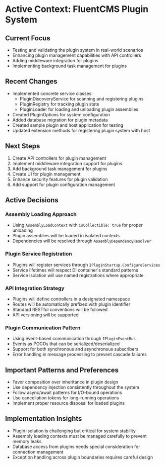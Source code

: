 # Active Context: FluentCMS Plugin System

## Current Focus
- Testing and validating the plugin system in real-world scenarios
- Enhancing plugin management capabilities with API controllers
- Adding middleware integration for plugins
- Implementing background task management for plugins

## Recent Changes
- Implemented concrete service classes:
  - PluginDiscoveryService for scanning and registering plugins
  - PluginRegistry for tracking plugin state
  - PluginLoader for loading and unloading plugin assemblies
- Created PluginOptions for system configuration
- Added database migration for plugin metadata
- Created sample plugin and host application for testing
- Updated extension methods for registering plugin system with host

## Next Steps
1. Create API controllers for plugin management
2. Implement middleware integration support for plugins
3. Add background task management for plugins
4. Create UI for plugin management
5. Enhance security features for plugin validation
6. Add support for plugin configuration management

## Active Decisions

### Assembly Loading Approach
- Using `AssemblyLoadContext` with `isCollectible: true` for proper unloading
- Plugin assemblies will be loaded in isolated contexts
- Dependencies will be resolved through `AssemblyDependencyResolver`

### Plugin Service Registration
- Plugins will register services through `IPluginStartup.ConfigureServices`
- Service lifetimes will respect DI container's standard patterns
- Service isolation will use named registrations where appropriate

### API Integration Strategy
- Plugins will define controllers in a designated namespace
- Routes will be automatically prefixed with plugin identifier
- Standard RESTful conventions will be followed
- API versioning will be supported

### Plugin Communication Pattern
- Using event-based communication through `IPluginEventBus`
- Events as POCOs that can be serialized/deserialized
- Support for both synchronous and asynchronous subscribers
- Error handling in message processing to prevent cascade failures

## Important Patterns and Preferences
- Favor composition over inheritance in plugin design
- Use dependency injection consistently throughout the system
- Follow async/await patterns for I/O-bound operations
- Use cancellation tokens for long-running operations
- Implement proper resource disposal for loaded plugins

## Implementation Insights
- Plugin isolation is challenging but critical for system stability
- Assembly loading contexts must be managed carefully to prevent memory leaks
- Database access from plugins needs special consideration for connection management
- Exception handling across plugin boundaries requires careful design
